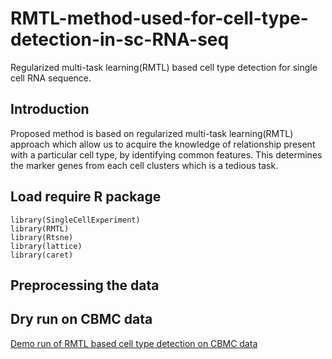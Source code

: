 # RMTL-method-used-for-cell-type-detection-in-sc-RNA-seq
Regularized multi-task learning(RMTL) based cell type detection for single cell RNA sequence. 

## Introduction
Proposed method is based on regularized multi-task learning(RMTL) approach which allow us to acquire the knowledge of relationship present with a particular cell type, by identifying common features. This determines the marker genes from each cell clusters which is a tedious task. 

## Load require R package 
```
library(SingleCellExperiment)
library(RMTL)
library(Rtsne)
library(lattice)
library(caret)
```
## Preprocessing the data


## Dry run on CBMC data
[Demo run of RMTL based cell type detection on CBMC data](https://github.com/piuupadhyaypu/RMTL-method-used-for-cell-type-detection-in-sc-RNA-seq/blob/gh-pages/index.md)

